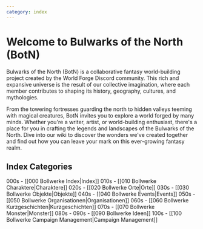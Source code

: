 ```yaml
---
category: index
---
```


# Welcome to Bulwarks of the North (BotN)

Bulwarks of the North (BotN) is a collaborative fantasy world-building project created by the World Forge Discord community. This rich and expansive universe is the result of our collective imagination, where each member contributes to shaping its history, geography, cultures, and mythologies. 

From the towering fortresses guarding the north to hidden valleys teeming with magical creatures, BotN invites you to explore a world forged by many minds. Whether you're a writer, artist, or world-building enthusiast, there's a place for you in crafting the legends and landscapes of the Bulwarks of the North. Dive into our wiki to discover the wonders we've created together and find out how you can leave your mark on this ever-growing fantasy realm.

## Index Categories 
000s - [[000 Bollwerke Index|Index]]
010s - [[010 Bollwerke Charaktere|Charaktere]]
020s - [[020 Bollwerke Orte|Orte]]
030s - [[030 Bollwerke Objekte|Objekte]]
040s - [[040 Bollwerke Events|Events]]
050s - [[050 Bollwerke Organisationen|Organisationen]]
060s - [[060 Bollwerke Kurzgeschichten|Kurzgeschichten]]
070s - [[070 Bollwerke Monster|Monster]]
080s - 
090s - [[090 Bollwerke Ideen]]
100s - [[100 Bollwerke Campaign Management|Campaign Management]]
